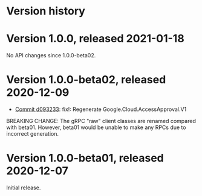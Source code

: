 # Version history

# Version 1.0.0, released 2021-01-18

No API changes since 1.0.0-beta02.

# Version 1.0.0-beta02, released 2020-12-09

- [Commit d093233](https://github.com/googleapis/google-cloud-dotnet/commit/d093233): fix!: Regenerate Google.Cloud.AccessApproval.V1

BREAKING CHANGE: The gRPC "raw" client classes are renamed compared with beta01. However, beta01 would be unable to make any RPCs due to incorrect generation.

# Version 1.0.0-beta01, released 2020-12-07

Initial release.
